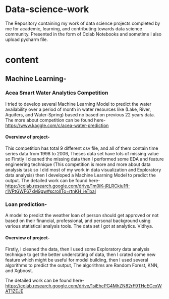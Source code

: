 # Data-science-work
The Repository containing my work of data science projects completed by me for academic, learning, and contributing towards data science community. Presented in the form of Colab Notebooks and sometime I also upload pycharm file.
# content
##




## Machine Learning-
### Acea Smart Water Analytics Competition
I tried to develop several Machine Learning Model to predict the water availability over a period of month in water resources like (Lake, River, Aquifers, and Water-Spring) based no based on previous 22 years data.
The more about competition can be found here- https://www.kaggle.com/c/acea-water-prediction
#### Overview of project-
This competition has total 9 different csv file, and all of them contain time series data from 1998 to 2006, Theses data set have lots of missing value so Firstly I cleaned the missing data then I performed some EDA and feature engineering technique (This competition is more and more about data analysis task so I did most of my work in data visualization and Exploratory data analysis) then I developed a Machine Learning Model to predict the output.
The detailed work can be found here-
https://colab.research.google.com/drive/1m0iK-jRLRCkiu1fI-r1VPtGWF67xM9gw#scrollTo=rtnKH_ieTbaI


### Loan prediction- 
A model to predict the weather loan of person should get approved or not based on their financial, professional, and personal background using various statistical analysis tools. The data set I got at analytics. Vidhya.
#### Overview of project-
Firstly, I cleaned the data, then I used some Exploratory data analysis technique to get the better understating of data, then I crated some new feature which might be useful for model building, then I used several algorithms to predict the output, The algorithms are Random Forest, KNN, and Xgboost.

The detailed work can be found here- https://colab.research.google.com/drive/1siEhcPG4MhZN82rF9THcECcxWAT1ZEJE
